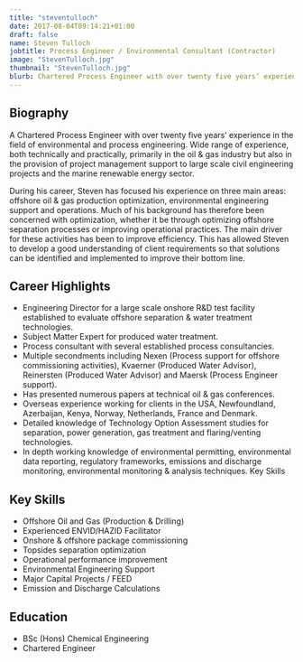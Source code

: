 ```yaml
---
title: "steventulloch"
date: 2017-08-04T09:14:21+01:00
draft: false
name: Steven Tulloch
jobtitle: Process Engineer / Environmental Consultant (Contractor)
image: "StevenTulloch.jpg"
thumbnail: "StevenTulloch.jpg"
blurb: Chartered Process Engineer with over twenty five years’ experience in the field of environmental and process engineering.
---
```


## Biography

<p>
    A Chartered Process Engineer with over twenty five years’ experience
    in the field of environmental and process engineering. Wide range of
    experience, both technically and practically, primarily in the oil & gas
    industry but also in the provision of project management support to
    large scale civil engineering projects and the marine renewable energy
    sector.
</p>
<p>
    During his career, Steven has focused his experience on three main areas:
    offshore oil & gas production optimization, environmental engineering
    support and operations. Much of his background has therefore been
    concerned with optimization, whether it be through optimizing offshore
    separation processes or improving operational practices. The main
    driver for these activities has been to improve efficiency. This has
    allowed Steven to develop a good understanding of client requirements
    so that solutions can be identified and implemented to improve their
    bottom line.
</p>

## Career Highlights

* Engineering Director for a large scale onshore R&D test facility
established to evaluate offshore separation & water treatment
technologies.
* Subject Matter Expert for produced water treatment.
* Process consultant with several established process consultancies.
* Multiple secondments including Nexen (Process support for offshore
commissioning activities), Kvaerner (Produced Water Advisor),
Reinersten (Produced Water Advisor) and Maersk (Process Engineer
support).
* Has presented numerous papers at technical oil & gas conferences.
* Overseas experience working for clients in the USA, Newfoundland,
Azerbaijan, Kenya, Norway, Netherlands, France and Denmark.
* Detailed knowledge of Technology Option Assessment studies for
separation, power generation, gas treatment and flaring/venting
technologies.
* In depth working knowledge of environmental permitting, environmental
data reporting, regulatory frameworks, emissions and discharge
monitoring, environmental monitoring & analysis techniques.
Key Skills

<split>

## Key Skills

* Offshore Oil and Gas (Production & Drilling)
* Experienced ENVID/HAZID Facilitator
* Onshore & offshore package commissioning
* Topsides separation optimization
* Operational performance improvement
* Environmental Engineering Support
* Major Capital Projects / FEED
* Emission and Discharge Calculations

## Education
* BSc (Hons) Chemical Engineering
* Chartered Engineer